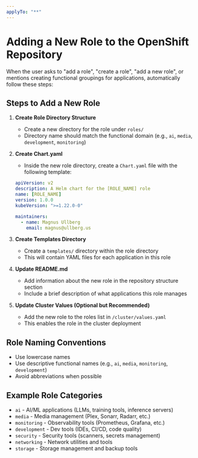 ```yaml
---
applyTo: "**"
---
```


# Adding a New Role to the OpenShift Repository

When the user asks to "add a role", "create a role", "add a new role", or mentions creating functional groupings for applications, automatically follow these steps:

## Steps to Add a New Role

1. **Create Role Directory Structure**

   - Create a new directory for the role under `roles/`
   - Directory name should match the functional domain (e.g., `ai`, `media`, `development`, `monitoring`)

2. **Create Chart.yaml**

   - Inside the new role directory, create a `Chart.yaml` file with the following template:

   ```yaml
   apiVersion: v2
   description: A Helm chart for the [ROLE_NAME] role
   name: [ROLE_NAME]
   version: 1.0.0
   kubeVersion: ">=1.22.0-0"

   maintainers:
     - name: Magnus Ullberg
       email: magnus@ullberg.us
   ```

3. **Create Templates Directory**

   - Create a `templates/` directory within the role directory
   - This will contain YAML files for each application in this role

4. **Update README.md**

   - Add information about the new role in the repository structure section
   - Include a brief description of what applications this role manages

5. **Update Cluster Values (Optional but Recommended)**
   - Add the new role to the roles list in `/cluster/values.yaml`
   - This enables the role in the cluster deployment

## Role Naming Conventions

- Use lowercase names
- Use descriptive functional names (e.g., `ai`, `media`, `monitoring`, `development`)
- Avoid abbreviations when possible

## Example Role Categories

- `ai` - AI/ML applications (LLMs, training tools, inference servers)
- `media` - Media management (Plex, Sonarr, Radarr, etc.)
- `monitoring` - Observability tools (Prometheus, Grafana, etc.)
- `development` - Dev tools (IDEs, CI/CD, code quality)
- `security` - Security tools (scanners, secrets management)
- `networking` - Network utilities and tools
- `storage` - Storage management and backup tools
